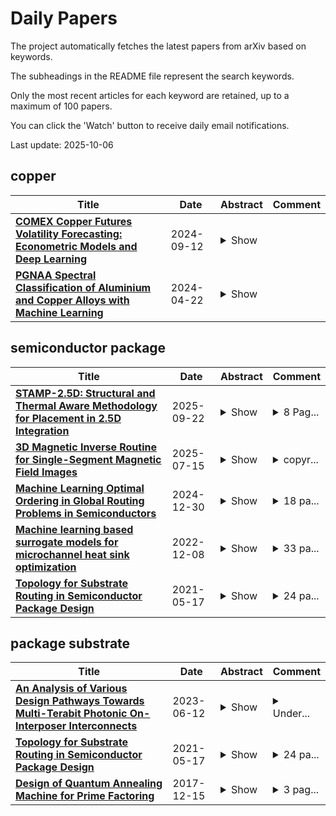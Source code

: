 # Daily Papers
The project automatically fetches the latest papers from arXiv based on keywords.

The subheadings in the README file represent the search keywords.

Only the most recent articles for each keyword are retained, up to a maximum of 100 papers.

You can click the 'Watch' button to receive daily email notifications.

Last update: 2025-10-06

## copper
| **Title** | **Date** | **Abstract** | **Comment** |
| --- | --- | --- | --- |
| **[COMEX Copper Futures Volatility Forecasting: Econometric Models and Deep Learning](http://arxiv.org/abs/2409.08356v1)** | 2024-09-12 | <details><summary>Show</summary><p>This paper investigates the forecasting performance of COMEX copper futures realized volatility across various high-frequency intervals using both econometric volatility models and deep learning recurrent neural network models. The econometric models considered are GARCH and HAR, while the deep learning models include RNN (Recurrent Neural Network), LSTM (Long Short-Term Memory), and GRU (Gated Recurrent Unit). In forecasting daily realized volatility for COMEX copper futures with a rolling window approach, the econometric models, particularly HAR, outperform recurrent neural networks overall, with HAR achieving the lowest QLIKE loss function value. However, when the data is replaced with hourly high-frequency realized volatility, the deep learning models outperform the GARCH model, and HAR attains a comparable QLIKE loss function value. Despite the black-box nature of machine learning models, the deep learning models demonstrate superior forecasting performance, surpassing the fixed QLIKE value of HAR in the experiment. Moreover, as the forecast horizon extends for daily realized volatility, deep learning models gradually close the performance gap with the GARCH model in certain loss function metrics. Nonetheless, HAR remains the most effective model overall for daily realized volatility forecasting in copper futures.</p></details> |  |
| **[PGNAA Spectral Classification of Aluminium and Copper Alloys with Machine Learning](http://arxiv.org/abs/2404.14107v1)** | 2024-04-22 | <details><summary>Show</summary><p>In this paper, we explore the optimization of metal recycling with a focus on real-time differentiation between alloys of copper and aluminium. Spectral data, obtained through Prompt Gamma Neutron Activation Analysis (PGNAA), is utilized for classification. The study compares data from two detectors, cerium bromide (CeBr$_{3}$) and high purity germanium (HPGe), considering their energy resolution and sensitivity. We test various data generation, preprocessing, and classification methods, with Maximum Likelihood Classifier (MLC) and Conditional Variational Autoencoder (CVAE) yielding the best results. The study also highlights the impact of different detector types on classification accuracy, with CeBr$_{3}$ excelling in short measurement times and HPGe performing better in longer durations. The findings suggest the importance of selecting the appropriate detector and methodology based on specific application requirements.</p></details> |  |

## semiconductor package
| **Title** | **Date** | **Abstract** | **Comment** |
| --- | --- | --- | --- |
| **[STAMP-2.5D: Structural and Thermal Aware Methodology for Placement in 2.5D Integration](http://arxiv.org/abs/2504.21140v2)** | 2025-09-22 | <details><summary>Show</summary><p>Chiplet-based architectures and advanced packaging has emerged as transformative approaches in semiconductor design. While conventional physical design for 2.5D heterogeneous systems typically prioritizes wirelength reduction through tight chiplet packing, this strategy creates thermal bottlenecks and intensifies coefficient of thermal expansion (CTE) mismatches, compromising long-term reliability. Addressing these challenges requires holistic consideration of thermal performance, mechanical stress, and interconnect efficiency. We introduce STAMP-2.5D, the first automated floorplanning methodology that simultaneously optimizes these critical factors. Our approach employs finite element analysis to simulate temperature distributions and stress profiles across chiplet configurations while minimizing interconnect wirelength. Experimental results demonstrate that our thermal structural aware automated floorplanning approach reduces overall stress by 11% while maintaining excellent thermal performance with a negligible 0.5% temperature increase and simultaneously reducing total wirelength by 11% compared to temperature-only optimization. Additionally, we conduct an exploratory study on the effects of temperature gradients on structural integrity, providing crucial insights for reliability-conscious chiplet design. STAMP-2.5D establishes a robust platform for navigating critical trade-offs in advanced semiconductor packaging.</p></details> | <details><summary>8 Pag...</summary><p>8 Page, 10 Figures, To be presented at ICCD 2025</p></details> |
| **[3D Magnetic Inverse Routine for Single-Segment Magnetic Field Images](http://arxiv.org/abs/2507.11293v1)** | 2025-07-15 | <details><summary>Show</summary><p>In semiconductor packaging, accurately recovering 3D information is crucial for non-destructive testing (NDT) to localize circuit defects. This paper presents a novel approach called the 3D Magnetic Inverse Routine (3D MIR), which leverages Magnetic Field Images (MFI) to retrieve the parameters for the 3D current flow of a single-segment. The 3D MIR integrates a deep learning (DL)-based Convolutional Neural Network (CNN), spatial-physics-based constraints, and optimization techniques. The method operates in three stages: i) The CNN model processes the MFI data to predict ($\ell/z_o$), where $\ell$ is the wire length and $z_o$ is the wire's vertical depth beneath the magnetic sensors and classify segment type ($c$). ii) By leveraging spatial-physics-based constraints, the routine provides initial estimates for the position ($x_o$, $y_o$, $z_o$), length ($\ell$), current ($I$), and current flow direction (positive or negative) of the current segment. iii) An optimizer then adjusts these five parameters ($x_o$, $y_o$, $z_o$, $\ell$, $I$) to minimize the difference between the reconstructed MFI and the actual MFI. The results demonstrate that the 3D MIR method accurately recovers 3D information with high precision, setting a new benchmark for magnetic image reconstruction in semiconductor packaging. This method highlights the potential of combining DL and physics-driven optimization in practical applications.</p></details> | <details><summary>copyr...</summary><p>copyright 2025 IEEE. Personal use of this material is permitted. Permission from IEEE must be obtained for all other uses, in any current or future media, including reprinting/republishing this material for advertising or promotional purposes, creating new collective works, for resale or redistribution to servers or lists, or reuse of any copyrighted component of this work in other works</p></details> |
| **[Machine Learning Optimal Ordering in Global Routing Problems in Semiconductors](http://arxiv.org/abs/2412.21035v1)** | 2024-12-30 | <details><summary>Show</summary><p>In this work, we propose a new method for ordering nets during the process of layer assignment in global routing problems. The global routing problems that we focus on in this work are based on routing problems that occur in the design of substrates in multilayered semiconductor packages. The proposed new method is based on machine learning techniques and we show that the proposed method supersedes conventional net ordering techniques based on heuristic score functions. We perform global routing experiments in multilayered semiconductor package environments in order to illustrate that the routing order based on our new proposed technique outperforms previous methods based on heuristics. Our approach of using machine learning for global routing targets specifically the net ordering step which we show in this work can be significantly improved by deep learning.</p></details> | <details><summary>18 pa...</summary><p>18 pages, 13 figures, 6 tables; published in Scientific Reports</p></details> |
| **[Machine learning based surrogate models for microchannel heat sink optimization](http://arxiv.org/abs/2208.09683v2)** | 2022-12-08 | <details><summary>Show</summary><p>Microchannel heat sinks are an efficient cooling method for semiconductor packages. However, to properly cool increasingly complex and thermally dense circuits, microchannel designs should be improved and expanded on. In this paper, microchannel designs with secondary channels and with ribs are investigated using computational fluid dynamics and are coupled with a multi-objective optimization algorithm to determine and propose optimal solutions based on observed thermal resistance and pumping power. A workflow that combines Latin hypercube sampling, machine learning-based surrogate modeling and multi-objective optimization is proposed. Random forests, gradient boosting algorithms and neural networks were considered during the search for the best surrogate. We demonstrated that tuned neural networks can make accurate predictions and be used to create an acceptable surrogate model. Optimized solutions show a negligible difference in overall performance when compared to the conventional optimization approach. Additionally, solutions are calculated in one-fifth of the original time. Generated designs attain temperatures that are lower by more than 10% under the same pressure limits as a convectional microchannel design. When limited by temperature, pressure drops are reduced by more than 25%. Finally, the influence of each design variable on the thermal resistance and pumping power was investigated by employing the SHapley Additive exPlanations technique. Overall, we have demonstrated that the proposed framework has merit and can be used as a viable methodology in microchannel heat sink design optimization.</p></details> | <details><summary>33 pa...</summary><p>33 pages, brief appendix</p></details> |
| **[Topology for Substrate Routing in Semiconductor Package Design](http://arxiv.org/abs/2105.07892v1)** | 2021-05-17 | <details><summary>Show</summary><p>In this work, we propose a new signal routing method for solving routing problems that occur in the design process of semiconductor package substrates. Our work uses a topological transformation of the layers of the package substrate in order to simplify the routing problem into a problem of connecting points on a circle with non-intersecting straight line segments. The circle, which we call the Circular Frame, is a polygonal schema, which is originally used in topology to study the topological structure of 2-manifolds. We show through experiments that our new routing method based on the Circular Frame competes with certain grid-based routing algorithms.</p></details> | <details><summary>24 pa...</summary><p>24 pages, 22 figures, 3 tables</p></details> |

## package substrate
| **Title** | **Date** | **Abstract** | **Comment** |
| --- | --- | --- | --- |
| **[An Analysis of Various Design Pathways Towards Multi-Terabit Photonic On-Interposer Interconnects](http://arxiv.org/abs/2306.07241v1)** | 2023-06-12 | <details><summary>Show</summary><p>In the wake of dwindling Moore's Law, to address the rapidly increasing complexity and cost of fabricating large-scale, monolithic systems-on-chip (SoCs), the industry has adopted dis-aggregation as a solution, wherein a large monolithic SoC is partitioned into multiple smaller chiplets that are then assembled into a large system-in-package (SiP) using advanced packaging substrates such as silicon interposer. For such interposer-based SiPs, there is a push to realize on-interposer inter-chiplet communication bandwidth of multi-Tb/s and end-to-end communication latency of no more than 10ns. This push comes as the natural progression from some recent prior works on SiP design, and is driven by the proliferating bandwidth demand of modern data-intensive workloads. To meet this bandwidth and latency goal, prior works have focused on a potential solution of using the silicon photonic interposer (SiPhI) for integrating and interconnecting a large number of chiplets into an SiP. Despite the early promise, the existing designs of on-SiPhI interconnects still have to evolve by leaps and bounds to meet the goal of multi-Tb/s bandwidth. However, the possible design pathways, upon which such an evolution can be achieved, have not been explored in any prior works yet. In this paper, we have identified several design pathways that can help evolve on-SiPhI interconnects to achieve multi-Tb/s aggregate bandwidth. We perform an extensive link-level and system-level analysis in which we explore these design pathways in isolation and in different combinations of each other. From our link-level analysis, we have observed that the design pathways that simultaneously enhance the spectral range and optical power budget available for wavelength multiplexing can render aggregate bandwidth of up to 4Tb/s per on-SiPhI link.</p></details> | <details><summary>Under...</summary><p>Under review (ACM JETC)</p></details> |
| **[Topology for Substrate Routing in Semiconductor Package Design](http://arxiv.org/abs/2105.07892v1)** | 2021-05-17 | <details><summary>Show</summary><p>In this work, we propose a new signal routing method for solving routing problems that occur in the design process of semiconductor package substrates. Our work uses a topological transformation of the layers of the package substrate in order to simplify the routing problem into a problem of connecting points on a circle with non-intersecting straight line segments. The circle, which we call the Circular Frame, is a polygonal schema, which is originally used in topology to study the topological structure of 2-manifolds. We show through experiments that our new routing method based on the Circular Frame competes with certain grid-based routing algorithms.</p></details> | <details><summary>24 pa...</summary><p>24 pages, 22 figures, 3 tables</p></details> |
| **[Design of Quantum Annealing Machine for Prime Factoring](http://arxiv.org/abs/1712.05561v1)** | 2017-12-15 | <details><summary>Show</summary><p>We propose a prime factoring machine operated in a frame work of quantum annealing (QA). The idea is inverse operation of a quantum-mechanically reversible multiplier implemented with QA-based Boolean logic circuits. We designed the QA machine on an application-specific-annealing-computing architecture which efficiently increases available hardware budgets at the cost of restricted functionality. The circuits are to be implemented and fabricated by using superconducting integrated circuit technology. We propose a three-dimensional packaging scheme of a qubit-chip / interposer / package-substrate structure for realizing practically-large scale QA systems.</p></details> | <details><summary>3 pag...</summary><p>3 pages, 6 figures, to appear in IEEE Xplore Conference Proceedings of the 16th International Superconductive Electronics Conference (ISEC 2017)</p></details> |

